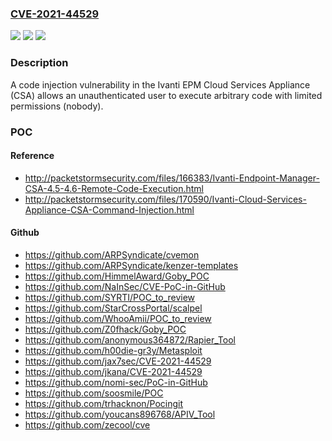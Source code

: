### [CVE-2021-44529](https://cve.mitre.org/cgi-bin/cvename.cgi?name=CVE-2021-44529)
![](https://img.shields.io/static/v1?label=Product&message=Ivanti%20EPM&color=blue)
![](https://img.shields.io/static/v1?label=Version&message=n%2Fa&color=blue)
![](https://img.shields.io/static/v1?label=Vulnerability&message=Code%20Injection%20(CWE-94)&color=brighgreen)

### Description

A code injection vulnerability in the Ivanti EPM Cloud Services Appliance (CSA) allows an unauthenticated user to execute arbitrary code with limited permissions (nobody).

### POC

#### Reference
- http://packetstormsecurity.com/files/166383/Ivanti-Endpoint-Manager-CSA-4.5-4.6-Remote-Code-Execution.html
- http://packetstormsecurity.com/files/170590/Ivanti-Cloud-Services-Appliance-CSA-Command-Injection.html

#### Github
- https://github.com/ARPSyndicate/cvemon
- https://github.com/ARPSyndicate/kenzer-templates
- https://github.com/HimmelAward/Goby_POC
- https://github.com/NaInSec/CVE-PoC-in-GitHub
- https://github.com/SYRTI/POC_to_review
- https://github.com/StarCrossPortal/scalpel
- https://github.com/WhooAmii/POC_to_review
- https://github.com/Z0fhack/Goby_POC
- https://github.com/anonymous364872/Rapier_Tool
- https://github.com/h00die-gr3y/Metasploit
- https://github.com/jax7sec/CVE-2021-44529
- https://github.com/jkana/CVE-2021-44529
- https://github.com/nomi-sec/PoC-in-GitHub
- https://github.com/soosmile/POC
- https://github.com/trhacknon/Pocingit
- https://github.com/youcans896768/APIV_Tool
- https://github.com/zecool/cve

